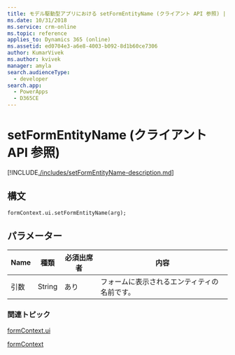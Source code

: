 ```yaml
---
title: モデル駆動型アプリにおける setFormEntityName (クライアント API 参照) | MicrosoftDocs
ms.date: 10/31/2018
ms.service: crm-online
ms.topic: reference
applies_to: Dynamics 365 (online)
ms.assetid: ed0704e3-a6e8-4003-b092-8d1b60ce7306
author: KumarVivek
ms.author: kvivek
manager: amyla
search.audienceType:
  - developer
search.app:
  - PowerApps
  - D365CE
---
```

# <a name="setformentityname-client-api-reference"></a>setFormEntityName (クライアント API 参照)



[!INCLUDE[./includes/setFormEntityName-description.md](./includes/setFormEntityName-description.md)]

## <a name="syntax"></a>構文

`formContext.ui.setFormEntityName(arg);`

## <a name="parameter"></a>パラメーター

|Name|種類​​|必須出席者|内容|
|--|--|--|--|
|引数|String|あり|フォームに表示されるエンティティの名前です。|

### <a name="related-topics"></a>関連トピック

[formContext.ui](../formContext-ui.md)

[formContext](../../clientapi-form-context.md)

